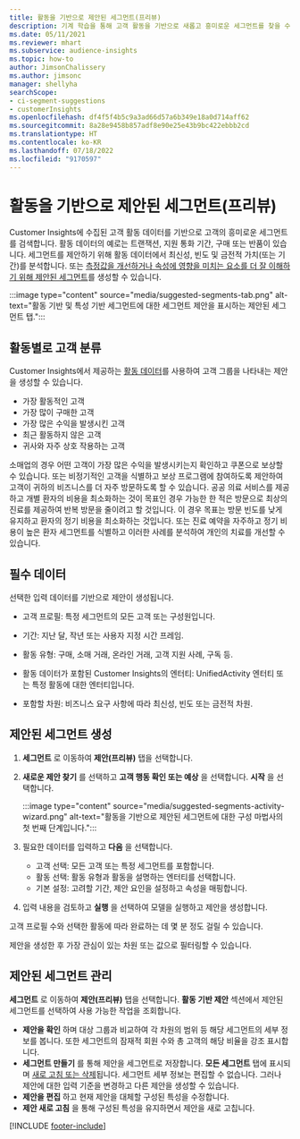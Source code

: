 ```yaml
---
title: 활동을 기반으로 제안된 세그먼트(프리뷰)
description: 기계 학습을 통해 고객 활동을 기반으로 새롭고 흥미로운 세그먼트를 찾을 수 있습니다.
ms.date: 05/11/2021
ms.reviewer: mhart
ms.subservice: audience-insights
ms.topic: how-to
author: JimsonChalissery
ms.author: jimsonc
manager: shellyha
searchScope:
- ci-segment-suggestions
- customerInsights
ms.openlocfilehash: df4f5f4b5c9a3ad66d57a6b349e18a0d714aff62
ms.sourcegitcommit: 8a28e9458b857adf8e90e25e43b9bc422ebbb2cd
ms.translationtype: HT
ms.contentlocale: ko-KR
ms.lasthandoff: 07/18/2022
ms.locfileid: "9170597"
---
```

# <a name="suggested-segments-based-on-activity-preview"></a>활동을 기반으로 제안된 세그먼트(프리뷰)

Customer Insights에 수집된 고객 활동 데이터를 기반으로 고객의 흥미로운 세그먼트를 검색합니다. 활동 데이터의 예로는 트랜잭션, 지원 통화 기간, 구매 또는 반품이 있습니다. 세그먼트를 제안하기 위해 활동 데이터에서 최신성, 빈도 및 금전적 가치(또는 기간)를 분석합니다. 또는 [측정값을 개선하거나 속성에 영향을 미치는 요소를 더 잘 이해하기 위해 제안된 세그먼트](suggested-segments.md)를 생성할 수 있습니다.

:::image type="content" source="media/suggested-segments-tab.png" alt-text="활동 기반 및 특성 기반 세그먼트에 대한 세그먼트 제안을 표시하는 제안된 세그먼트 탭.":::

## <a name="categorize-customers-by-activity"></a>활동별로 고객 분류

Customer Insights에서 제공하는 [활동 데이터](activities.md)를 사용하여 고객 그룹을 나타내는 제안을 생성할 수 있습니다.

- 가장 활동적인 고객 
- 가장 많이 구매한 고객 
- 가장 많은 수익을 발생시킨 고객 
- 최근 활동하지 않은 고객 
- 귀사와 자주 상호 작용하는 고객  

소매업의 경우 어떤 고객이 가장 많은 수익을 발생시키는지 확인하고 쿠폰으로 보상할 수 있습니다. 또는 비정기적인 고객을 식별하고 보상 프로그램에 참여하도록 제안하여 고객이 귀하의 비즈니스를 더 자주 방문하도록 할 수 있습니다.
공공 의료 서비스를 제공하고 개별 환자의 비용을 최소화하는 것이 목표인 경우 가능한 한 적은 방문으로 최상의 진료를 제공하여 반복 방문을 줄이려고 할 것입니다. 이 경우 목표는 방문 빈도를 낮게 유지하고 환자의 정기 비용을 최소화하는 것입니다. 또는 진료 예약을 자주하고 정기 비용이 높은 환자 세그먼트를 식별하고 이러한 사례를 분석하여 개인의 치료를 개선할 수 있습니다.

## <a name="required-data"></a>필수 데이터

선택한 입력 데이터를 기반으로 제안이 생성됩니다.

- 고객 프로필: 특정 세그먼트의 모든 고객 또는 구성원입니다.

- 기간: 지난 달, 작년 또는 사용자 지정 시간 프레임.

- 활동 유형: 구매, 소매 거래, 온라인 거래, 고객 지원 사례, 구독 등.  

- 활동 데이터가 포함된 Customer Insights의 엔터티: UnifiedActivity 엔터티 또는 특정 활동에 대한 엔터티입니다.

- 포함할 차원: 비즈니스 요구 사항에 따라 최신성, 빈도 또는 금전적 차원.

## <a name="generate-suggested-segments"></a>제안된 세그먼트 생성

1. **세그먼트** 로 이동하여 **제안(프리뷰)** 탭을 선택합니다.

1. **새로운 제안 찾기** 를 선택하고 **고객 행동 확인 또는 예상** 을 선택합니다. **시작** 을 선택합니다.

   :::image type="content" source="media/suggested-segments-activity-wizard.png" alt-text="활동을 기반으로 제안된 세그먼트에 대한 구성 마법사의 첫 번째 단계입니다.":::

1. 필요한 데이터를 입력하고 **다음** 을 선택합니다.

   - 고객 선택: 모든 고객 또는 특정 세그먼트를 포함합니다.
   - 활동 선택: 활동 유형과 활동을 설명하는 엔터티를 선택합니다.
   - 기본 설정: 고려할 기간, 제안 요인을 설정하고 속성을 매핑합니다.

1. 입력 내용을 검토하고 **실행** 을 ​​선택하여 모델을 실행하고 제안을 생성합니다.

고객 프로필 수와 선택한 활동에 따라 완료하는 데 몇 분 정도 걸릴 수 있습니다.

제안을 생성한 후 가장 관심이 있는 차원 또는 값으로 필터링할 수 있습니다.

## <a name="manage-suggested-segments"></a>제안된 세그먼트 관리

**세그먼트** 로 이동하여 **제안(프리뷰)** 탭을 선택합니다. **활동 기반 제안** 섹션에서 제안된 세그먼트를 선택하여 사용 가능한 작업을 조회합니다.

- **제안을 확인** 하며 대상 그룹과 비교하여 각 차원의 범위 등 해당 세그먼트의 세부 정보를 봅니다. 또한 세그먼트의 잠재적 회원 수와 총 고객의 해당 비율을 강조 표시합니다.
- **세그먼트 만들기** 를 통해 제안을 세그먼트로 저장합니다. **모든 세그먼트** 탭에 표시되며 [새로 고침 또는 삭제](segments.md)됩니다. 세그먼트 세부 정보는 편집할 수 없습니다. 그러나 제안에 대한 입력 기준을 변경하고 다른 제안을 생성할 수 있습니다.
- **제안을 편집** 하고 현재 제안을 대체할 구성된 특성을 수정합니다.
- **제안 새로 고침** 을 통해 구성된 특성을 유지하면서 제안을 새로 고칩니다.

[!INCLUDE [footer-include](includes/footer-banner.md)]
